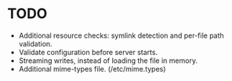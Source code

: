 # TODO
* Additional resource checks: symlink detection and per-file path validation.
* Validate configuration before server starts.
* Streaming writes, instead of loading the file in memory.
* Additional mime-types file. (/etc/mime.types)
